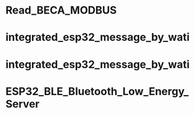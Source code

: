 # Read_BECA_MODBUS
# integrated_esp32_message_by_wati
# integrated_esp32_message_by_wati
# ESP32_BLE_Bluetooth_Low_Energy_Server
